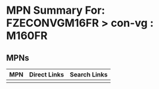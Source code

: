 



# MPN Summary For: FZECONVGM16FR > con-vg : M160FR

## MPNs
  

|MPN|Direct Links|Search Links|
| :--- | :--- | :--- |
||||
